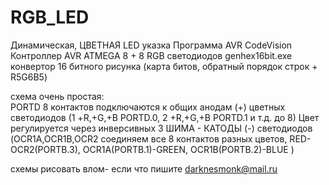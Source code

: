 # RGB_LED
Динамическая, ЦВЕТНАЯ LED указка 
Программа  AVR CodeVision
Контроллер AVR ATMEGA 8 + 8 RGB светодиодов
genhex16bit.exe конвертор 16 битного рисунка (карта битов, обратный порядок строк + R5G6B5)

схема очень простая:  
PORTD 8 контактов подключаются к общих анодам (+) цветных светодиодов (1 +R,+G,+B PORTD.0, 2 +R,+G,+B PORTD.1 и т.д. до 8)
Цвет регулируется через инверсивных 3 ШИМА - КАТОДЫ (-) светодиодов (OCR1A,OCR1B,OCR2 соединяем все 8 контактов разных цветов, RED-OCR2(PORTB.3), OCR1A(PORTB.1)-GREEN, OCR1B(PORTB.2)-BLUE   )

схемы рисовать влом- если что пишите darknesmonk@mail.ru
